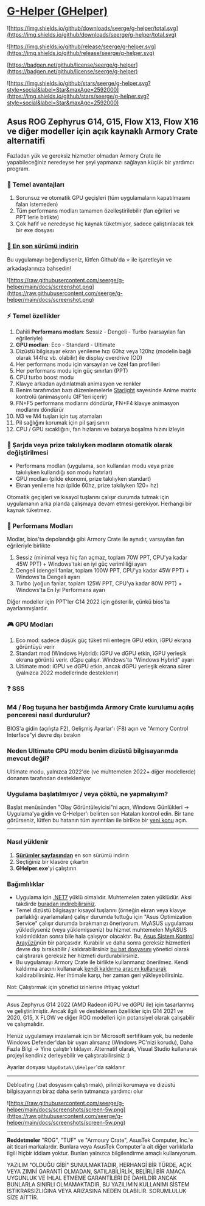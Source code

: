# [G-Helper (GHelper)](https://github.com/seerge/g-helper)

![https://img.shields.io/github/downloads/seerge/g-helper/total.svg](https://img.shields.io/github/downloads/seerge/g-helper/total.svg)

![https://img.shields.io/github/release/seerge/g-helper.svg](https://img.shields.io/github/release/seerge/g-helper.svg)

[https://badgen.net/github/license/seerge/g-helper](https://badgen.net/github/license/seerge/g-helper)

![https://img.shields.io/github/stars/seerge/g-helper.svg?style=social&label=Star&maxAge=2592000](https://img.shields.io/github/stars/seerge/g-helper.svg?style=social&label=Star&maxAge=2592000)

## Asus ROG Zephyrus G14, G15, Flow X13, Flow X16 ve diğer modeller için açık kaynaklı Armory Crate alternatifi

Fazladan yük ve gereksiz hizmetler olmadan Armory Crate ile yapabileceğiniz neredeyse her şeyi yapmanızı sağlayan küçük bir yardımcı program.

### :gift: Temel avantajları

1. Sorunsuz ve otomatik GPU geçişleri (tüm uygulamaların kapatılmasını falan istemeden)
2. Tüm performans modları tamamen özelleştirilebilir (fan eğrileri ve PPT'lerle birlikte)
3. Çok hafif ve neredeyse hiç kaynak tüketmiyor, sadece çalıştırılacak tek bir exe dosyası

### [:floppy_disk: En son sürümü indirin](https://github.com/seerge/g-helper/releases/latest/download/GHelper.zip)

Bu uygulamayı beğendiyseniz, lütfen Github'da :star: ile işaretleyin ve arkadaşlarınıza bahsedin!

![https://raw.githubusercontent.com/seerge/g-helper/main/docs/screenshot.png](https://raw.githubusercontent.com/seerge/g-helper/main/docs/screenshot.png)

### :zap: Temel özellikler

1. Dahili **Performans modları**: Sessiz - Dengeli - Turbo (varsayılan fan eğrileriyle)
2. **GPU modları**: Eco - Standard - Ultimate
3. Dizüstü bilgisayar ekran yenileme hızı 60hz veya 120hz (modelin bağlı olarak 144hz vb. olabilir) ile display overdrive (OD)
4. Her performans modu için varsayılan ve özel fan profilleri
5. Her performans modu için güç sınırları (PPT)
6. CPU turbo boost modu
7. Klavye arkadan aydınlatmalı animasyon ve renkler
8. Benim tarafımdan bazı düzenlemelerle [Starlight](https://github.com/vddCore/Starlight) sayesinde Anime matrix kontrolü (animasyonlu GIF'leri içerir)
9. FN+F5 performans modlarını döndürür, FN+F4 klavye animasyon modlarını döndürür
10. M3 ve M4 tuşları için tuş atamaları
11. Pil sağlığını korumak için pil şarj sınırı
12. CPU / GPU sıcaklığını, fan hızlarını ve batarya boşalma hızını izleyin

### :apple: Şarjda veya prize takılıyken modların otomatik olarak değiştirilmesi

- Performans modları (uygulama, son kullanılan modu veya prize takılıyken kullandığı son modu hatırlar)
- GPU modları (pilde ekonomi, prize takılıyken standart)
- Ekran yenileme hızı (pilde 60hz, prize takılıyken 120+ hz)

Otomatik geçişleri ve kısayol tuşlarını çalışır durumda tutmak için uygulamanın arka planda çalışmaya devam etmesi gerekiyor. Herhangi bir kaynak tüketmez.

### :rocket: Performans Modları

Modlar, bios'ta depolandığı gibi Armory Crate ile aynıdır, varsayılan fan eğrileriyle birlikte

1. Sessiz (minimal veya hiç fan açmaz, toplam 70W PPT, CPU'ya kadar 45W PPT) + Windows'taki en iyi güç verimliliği ayarı
2. Dengeli (dengeli fanlar, toplam 100W PPT, CPU'ya kadar 45W PPT) + Windows'ta Dengeli ayarı
3. Turbo (yoğun fanlar, toplam 125W PPT, CPU'ya kadar 80W PPT) + Windows'ta En İyi Performans ayarı

Diğer modeller için PPT'ler G14 2022 için gösterilir, çünkü bios'ta ayarlanmışlardır.

### :video_game: GPU Modları

1. Eco mod: sadece düşük güç tüketimli entegre GPU etkin, iGPU ekrana görüntüyü verir
2. Standart mod (Windows Hybrid): iGPU ve dGPU etkin, iGPU yerleşik ekrana görüntü verir. dGpu çalışır. Windows'ta "Windows Hybrid" ayarı 
3. Ultimate mod: iGPU ve dGPU etkin, ancak dGPU yerleşik ekrana sürer (yalnızca 2022 modellerinde desteklenir)

### :question: SSS

### M4 / Rog tuşuna her bastığımda Armory Crate kurulumu açılış penceresi nasıl durdurulur?

BIOS'a gidin (açılışta F2), Gelişmiş Ayarlar'ı (F8) açın ve "Armory Control Interface"yi devre dışı bırakın

### Neden Ultimate GPU modu benim dizüstü bilgisayarımda mevcut değil?

Ultimate modu, yalnızca 2022'de (ve muhtemelen 2022+ diğer modellerde) donanım tarafından destekleniyor

### Uygulama başlatılmıyor / veya çöktü, ne yapmalıyım?

Başlat menüsünden "Olay Görüntüleyicisi"ni açın, Windows Günlükleri -> Uygulama'ya gidin ve G-Helper'ı belirten son Hataları kontrol edin. Bir tane görürseniz, lütfen bu hatanın tüm ayrıntıları ile birlikte bir [yeni konu](https://github.com/seerge/g-helper/issues) açın.

---

### Nasıl yüklenir

1. **[Sürümler sayfasından](https://github.com/seerge/g-helper/releases)** en son sürümü indirin
2. Seçtiğiniz bir klasöre çıkartın
3. **GHelper.exe**'yi çalıştırın

### Bağımlılıklar

- Uygulama için [.NET7](https://dotnet.microsoft.com/en-us/download) yüklü olmalıdır. Muhtemelen zaten yüklüdür. Aksi takdirde [buradan indirebilirsiniz](https://dotnet.microsoft.com/en-us/download).
- Temel dizüstü bilgisayar kısayol tuşlarını (örneğin ekran veya klavye parlaklığı ayarlamaları) çalışır durumda tuttuğu için "Asus Optimization Service" çalışır durumda bırakmanızı öneriyorum. MyASUS uygulaması yüklediyseniz (veya yüklemişseniz) bu hizmet muhtemelen MyASUS kaldırıldıktan sonra bile hala çalışıyor olacaktır. Bu, [Asus Sistem Kontrol Arayüzü](https://www.asus.com/support/FAQ/1047338/)nün bir parçasıdır. Kurabilir ve daha sonra gereksiz hizmetleri devre dışı bırakabilir / kaldırabilirsiniz [bu bat dosyasını](https://raw.githubusercontent.com/seerge/g-helper/main/debloat.bat) yönetici olarak çalıştırarak gereksiz her hizmeti durdurabilirsiniz.
- Bu uygulamayı Armory Crate ile birlikte kullanmanız önerilmez. Kendi kaldırma aracını kullanarak [kendi kaldırma aracını kullanarak](https://dlcdnets.asus.com/pub/ASUS/mb/14Utilities/Armoury_Crate_Uninstall_Tool.zip?model=armoury%20crate) kaldırabilirsiniz. Her ihtimale karşı, her zaman geri yükleyebilirsiniz.

Not: Çalıştırmak için yönetici izinlerine ihtiyaç yoktur!

---

Asus Zephyrus G14 2022 (AMD Radeon iGPU ve dGPU ile) için tasarlanmış ve geliştirilmiştir. Ancak ilgili ve desteklenen özellikler için G14 2021 ve 2020, G15, X FLOW ve diğer ROG modelleri için potansiyel olarak çalışabilir ve çalışmalıdır.

Henüz uygulamayı imzalamak için bir Microsoft sertifikam yok, bu nedenle Windows Defender'dan bir uyarı alırsanız (Windows PC'nizi korudu), Daha Fazla Bilgi -> Yine çalıştır'ı tıklayın. Alternatif olarak, Visual Studio kullanarak projeyi kendiniz derleyebilir ve çalıştırabilirsiniz :)

Ayarlar dosyası `%AppData%\\GHelper`'da saklanır

---

Debloating (.bat dosyasını çalıştırmak), pilinizi korumaya ve dizüstü bilgisayarınızı biraz daha serin tutmanıza yardımcı olur

![https://raw.githubusercontent.com/seerge/g-helper/main/docs/screenshots/screen-5w.png](https://raw.githubusercontent.com/seerge/g-helper/main/docs/screenshots/screen-5w.png)

---

**Reddetmeler**
"ROG", "TUF" ve "Armoury Crate", AsusTek Computer, Inc.'e ait ticari markalardır. Bunlara veya AsusTek Computer'a ait diğer varlıklarla ilgili hiçbir iddiam yoktur. Bunları yalnızca bilgilendirme amaçlı kullanıyorum.

YAZILIM "OLDUĞU GİBİ" SUNULMAKTADIR, HERHANGİ BİR TÜRDE, AÇIK VEYA ZIMNİ GARANTİ OLMADAN, SATILABİLİRLİK, BELİRLİ BİR AMACA UYGUNLUK VE İHLAL ETMEME GARANTİLERİ DE DAHİLDİR ANCAK BUNLARLA SINIRLI OLMAMAKTADIR, BU YAZILIMIN KULLANIMI SİSTEM İSTİKRARSIZLIĞINA VEYA ARIZASINA NEDEN OLABİLİR. SORUMLULUK SİZE AİTTİR.
